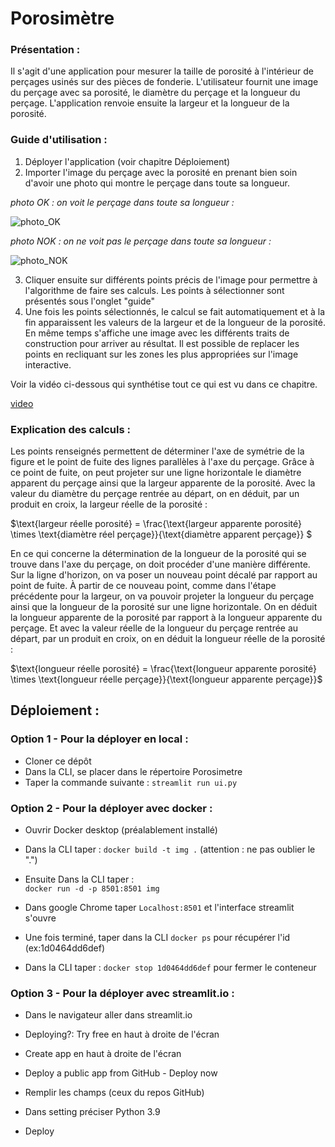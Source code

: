 # Porosimètre

### Présentation :
Il s'agit d'une application pour mesurer la taille de porosité à l'intérieur de perçages usinés sur des pièces de fonderie. L'utilisateur fournit une image du perçage avec sa porosité, le diamètre du perçage et la longueur du perçage. L'application renvoie ensuite la largeur et la longueur de la porosité.

### Guide d'utilisation :
1. Déployer l'application (voir chapitre Déploiement)
2. Importer l'image du perçage avec la porosité en prenant bien soin d'avoir une photo qui montre le perçage dans toute sa longueur.

_photo OK : on voit le perçage dans toute sa longueur :_

![photo_OK](/data/perçage_OK.png)

_photo NOK : on ne voit pas le perçage dans toute sa longueur :_

![photo_NOK](/data/perçage_NOK.png)

3. Cliquer ensuite sur différents points précis de l'image pour permettre à l'algorithme de faire ses calculs. Les points à sélectionner sont présentés sous l'onglet "guide"
4. Une fois les points sélectionnés, le calcul se fait automatiquement et à la fin apparaissent les valeurs de la largeur et de la longueur de la porosité. En même temps s'affiche une image avec les différents traits de construction pour arriver au résultat. Il est possible de replacer les points en recliquant sur les zones les plus appropriées sur l'image interactive.

Voir la vidéo ci-dessous qui synthétise tout ce qui est vu dans ce chapitre.

[video](.\video.mp4)

### Explication des calculs :
Les points renseignés permettent de déterminer l'axe de symétrie de la figure et le point de fuite des lignes parallèles à l'axe du perçage. Grâce à ce point de fuite, on peut projeter sur une ligne horizontale le diamètre apparent du perçage ainsi que la largeur apparente de la porosité. Avec la valeur du diamètre du perçage rentrée au départ, on en déduit, par un produit en croix, la largeur réelle de la porosité :

$\text{largeur réelle porosité} = \frac{\text{largeur apparente porosité} \times \text{diamètre réel perçage}}{\text{diamètre apparent perçage}} \$

En ce qui concerne la détermination de la longueur de la porosité qui se trouve dans l'axe du perçage, on doit procéder d'une manière différente. Sur la ligne d'horizon, on va poser un nouveau point décalé par rapport au point de fuite. À partir de ce nouveau point, comme dans l'étape précédente pour la largeur, on va pouvoir projeter la longueur du perçage ainsi que la longueur de la porosité sur une ligne horizontale. On en déduit la longueur apparente de la porosité par rapport à la longueur apparente du perçage. Et avec la valeur réelle de la longueur du perçage rentrée au départ, par un produit en croix, on en déduit la longueur réelle de la porosité :

$\text{longueur réelle porosité} = \frac{\text{longueur apparente porosité} \times \text{longueur réelle perçage}}{\text{longueur apparente perçage}}\$

## Déploiement :

### Option 1 - Pour la déployer en local :
- Cloner ce dépôt
- Dans la CLI, se placer dans le répertoire Porosimetre
- Taper la commande suivante :
  ```streamlit run ui.py```

### Option 2 - Pour la déployer avec docker :
- Ouvrir Docker desktop (préalablement installé)
- Dans la CLI taper :
  ```docker build -t img .```
(attention : ne pas oublier le ".")

- Ensuite Dans la CLI taper :  
```docker run -d -p 8501:8501 img```
- Dans google Chrome taper 
  ```Localhost:8501```
et l'interface streamlit s'ouvre

- Une fois terminé, taper dans la CLI 
  ```docker ps```
pour récupérer l'id (ex:1d0464dd6def)

- Dans la CLI taper : 
  ```docker stop 1d0464dd6def```
pour fermer le conteneur

### Option 3 - Pour la déployer avec streamlit.io :

- Dans le navigateur aller dans streamlit.io

- Deploying?: Try free en haut à droite de l'écran

- Create app en haut à droite de l'écran

- Deploy a public app from GitHub - Deploy now

- Remplir les champs (ceux du repos GitHub)

- Dans setting préciser Python 3.9

- Deploy